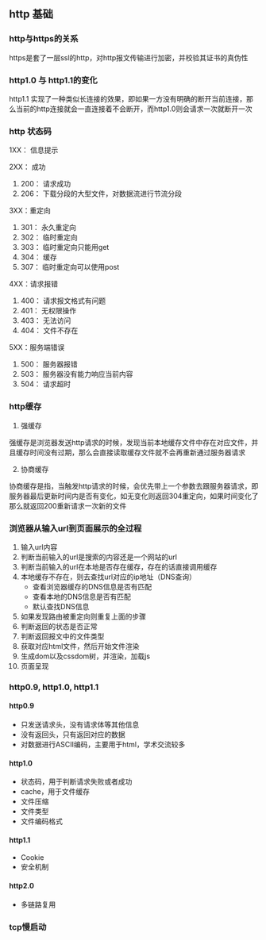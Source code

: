 ## http 基础

### http与https的关系

https是套了一层ssl的http，对http报文传输进行加密，并校验其证书的真伪性

### http1.0 与 http1.1的变化

http1.1 实现了一种类似长连接的效果，即如果一方没有明确的断开当前连接，那么当前的http连接就会一直连接着不会断开，而http1.0则会请求一次就断开一次

### http 状态码

1XX： 信息提示

2XX： 成功

1. 200： 请求成功
2. 206： 下载分段的大型文件，对数据流进行节流分段

3XX：重定向

1. 301： 永久重定向
2. 302： 临时重定向
3. 303： 临时重定向只能用get
4. 304： 缓存
5. 307： 临时重定向可以使用post

4XX：请求报错

1. 400： 请求报文格式有问题
2. 401： 无权限操作
3. 403： 无法访问
4. 404： 文件不存在

5XX：服务端错误

1. 500： 服务器报错
2. 503： 服务器没有能力响应当前内容
3. 504： 请求超时

### http缓存

1. 强缓存

强缓存是浏览器发送http请求的时候，发现当前本地缓存文件中存在对应文件，并且缓存时间没有过期，那么会直接读取缓存文件就不会再重新通过服务器请求

2. 协商缓存

协商缓存是指，当触发http请求的时候，会优先带上一个参数去跟服务器请求，即服务器最后更新时间内是否有变化，如无变化则返回304重定向，如果时间变化了那么就返回200重新请求一次新的文件

### 浏览器从输入url到页面展示的全过程

1. 输入url内容
2. 判断当前输入的url是搜索的内容还是一个网站的url
3. 判断当前输入的url在本地是否存在缓存，存在的话直接调用缓存
3. 本地缓存不存在，则去查找url对应的ip地址（DNS查询）
    - 查看浏览器缓存的DNS信息是否有匹配
    - 查看本地的DNS信息是否有匹配
    - 默认查找DNS信息
4. 如果发现路由被重定向则重复上面的步骤
5. 判断返回的状态是否正常
6. 判断返回报文中的文件类型
7. 获取对应html文件，然后开始文件渲染
8. 生成dom以及cssdom树，并渲染，加载js
9. 页面呈现

### http0.9, http1.0, http1.1

#### http0.9

- 只发送请求头，没有请求体等其他信息
- 没有返回头，只有返回对应的数据
- 对数据进行ASCII编码，主要用于html，学术交流较多

#### http1.0

- 状态码，用于判断请求失败或者成功
- cache，用于文件缓存 
- 文件压缩
- 文件类型
- 文件编码格式

#### http1.1

- Cookie
- 安全机制

#### http2.0

- 多链路复用

### tcp慢启动 